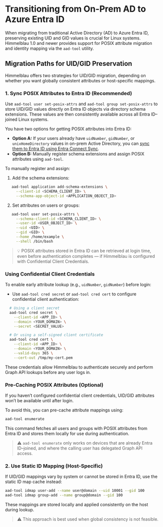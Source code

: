# Transitioning from On-Prem AD to Azure Entra ID

When migrating from traditional Active Directory (AD) to Azure Entra ID, preserving existing UID and GID values is crucial for Linux systems. Himmelblau 1.0 and newer provides support for POSIX attribute migration and identity mapping via the `aad-tool` utility.

## Migration Paths for UID/GID Preservation

Himmelblau offers two strategies for UID/GID migration, depending on whether you want globally consistent attributes or host-specific mappings.

### 1. Sync POSIX Attributes to Entra ID (Recommended)

Use `aad-tool user set-posix-attrs` and `aad-tool group set-posix-attrs` to store UID/GID values directly on Entra ID objects via directory schema extensions. These values are then consistently available across all Entra ID–joined Linux systems.

You have two options for getting POSIX attributes into Entra ID:

- **Option A:** If your users already have `uidNumber`, `gidNumber`, or `unixHomeDirectory` values in on-prem Active Directory, you can [sync them to Entra ID using Entra Connect Sync](advanced/Configuring-Unix-Attribute-Synchronization-with-Azure-Entra-ID-Using-Microsoft-Entra-Connect-Sync.md).
- **Option B:** Manually register schema extensions and assign POSIX attributes using `aad-tool`.

To manually register and assign:

1. Add the schema extensions:

```bash
   aad-tool application add-schema-extensions \
     --client-id <SCHEMA_CLIENT_ID> \
     --schema-app-object-id <APPLICATION_OBJECT_ID>
```

2. Set attributes on users or groups:

```bash
   aad-tool user set-posix-attrs \
     --schema-client-id <SCHEMA_CLIENT_ID> \
     --user-id <USER_OBJECT_ID> \
     --uid <UID> \
     --gid <GID> \
     --home /home/example \
     --shell /bin/bash
```

> 💡 POSIX attributes stored in Entra ID can be retrieved at login time, even before authentication completes — if Himmelblau is configured with Confidential Client Credentials.

### Using Confidential Client Credentials

To enable early attribute lookup (e.g., `uidNumber`, `gidNumber`) before login:

* Use `aad-tool cred secret` or `aad-tool cred cert` to configure confidential client authentication:

```bash
  # Using a client secret
  aad-tool cred secret \
    --client-id <APP_ID> \
    --domain <YOUR_DOMAIN> \
    --secret <SECRET_VALUE>

  # Or using a self-signed client certificate
  aad-tool cred cert \
    --client-id <APP_ID> \
    --domain <YOUR_DOMAIN> \
    --valid-days 365 \
    --cert-out /tmp/my-cert.pem
```

These credentials allow Himmelblau to authenticate securely and perform Graph API lookups before any user logs in.

### Pre-Caching POSIX Attributes (Optional)

If you haven’t configured confidential client credentials, UID/GID attributes won’t be available until after login.

To avoid this, you can pre-cache attribute mappings using:

```bash
aad-tool enumerate
```

This command fetches all users and groups with POSIX attributes from Entra ID and stores them locally for use during authentication.

> ⚠️ `aad-tool enumerate` only works on devices that are already Entra ID–joined, and where the calling user has delegated Graph API access.

### 2. Use Static ID Mapping (Host-Specific)

If UID/GID mappings vary by system or cannot be stored in Entra ID, use the static ID map cache instead:

```bash
aad-tool idmap user-add --name user@domain --uid 10001 --gid 100
aad-tool idmap group-add --name group@domain --gid 100
```

These mappings are stored locally and applied consistently on the host during lookup.

> ⚠️ This approach is best used when global consistency is not feasible.
